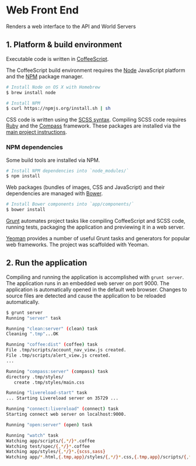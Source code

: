 # Web Front End

Renders a web interface to the API and World Servers

## 1. Platform & build environment

Executable code is written in [CoffeeScript](http://coffeescript.org/).

The CoffeeScript build environment requires the [Node](http://nodejs.org/) JavaScript platform and the [NPM](https://npmjs.org/) package manager.

```sh
# Install Node on OS X with Homebrew
$ brew install node

# Install NPM
$ curl https://npmjs.org/install.sh | sh
```

CSS code is written using the [SCSS syntax](http://sass-lang.com/). Compiling SCSS code requires [Ruby](http://www.ruby-lang.org/en/) and the [Compass](http://compass-style.org/) framework. These packages are installed via the [main project instructions](../).

### NPM dependencies

Some build tools are installed via NPM.

```sh
# Install NPM dependencies into `node_modules/`
$ npm install
```

Web packages (bundles of images, CSS and JavaScript) and their dependencies are managed with [Bower](http://twitter.github.com/bower/).

```sh
# Install Bower components into `app/components/`
$ bower install
```

[Grunt](http://gruntjs.com/) automates project tasks like compiling CoffeeScript and SCSS code, running tests, packaging the application and previewing it in a web server.

[Yeoman](http://yeoman.io/) provides a number of useful Grunt tasks and generators for popular web frameworks. The project was scaffolded with Yeoman.

## 2. Run the application

Compiling and running the application is accomplished with `grunt server`. The application runs in an embedded web server on port 9000. The application is automatically opened in the default web browser. Changes to source files are detected and cause the application to be reloaded automatically.

```sh
$ grunt server
Running "server" task

Running "clean:server" (clean) task
Cleaning ".tmp"...OK

Running "coffee:dist" (coffee) task
File .tmp/scripts/account_nav_view.js created.
File .tmp/scripts/alert_view.js created.
...

Running "compass:server" (compass) task
directory .tmp/styles/
   create .tmp/styles/main.css

Running "livereload-start" task
... Starting Livereload server on 35729 ...

Running "connect:livereload" (connect) task
Starting connect web server on localhost:9000.

Running "open:server" (open) task

Running "watch" task
Watching app/scripts/{,*/}*.coffee
Watching test/spec/{,*/}*.coffee
Watching app/styles/{,*/}*.{scss,sass}
Watching app/*.html,{.tmp,app}/styles/{,*/}*.css,{.tmp,app}/scripts/{,*/}*.js,app/images/{,*/}*.{png,jpg,jpeg,webp}
```
